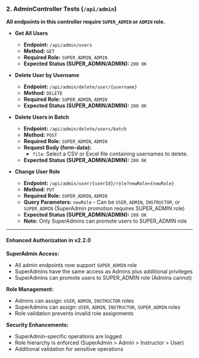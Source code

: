 ### 2. AdminController Tests (`/api/admin`)

**All endpoints in this controller require `SUPER_ADMIN` or `ADMIN` role.**

*   **Get All Users**
    *   **Endpoint:** `/api/admin/users`
    *   **Method:** `GET`
    *   **Required Role:** `SUPER_ADMIN`, `ADMIN`
    *   **Expected Status (SUPER_ADMIN/ADMIN):** `200 OK`

*   **Delete User by Username**
    *   **Endpoint:** `/api/admin/delete/user/{username}`
    *   **Method:** `DELETE`
    *   **Required Role:** `SUPER_ADMIN`, `ADMIN`
    *   **Expected Status (SUPER_ADMIN/ADMIN):** `200 OK`

*   **Delete Users in Batch**
    *   **Endpoint:** `/api/admin/delete/users/batch`
    *   **Method:** `POST`
    *   **Required Role:** `SUPER_ADMIN`, `ADMIN`
    *   **Request Body (form-data):**
        *   `file`: Select a CSV or Excel file containing usernames to delete.
    *   **Expected Status (SUPER_ADMIN/ADMIN):** `200 OK`

*   **Change User Role**
    *   **Endpoint:** `/api/admin/user/{userId}/role?newRole={newRole}`
    *   **Method:** `PUT`
    *   **Required Role:** `SUPER_ADMIN`, `ADMIN`
    *   **Query Parameters:** `newRole` - Can be `USER`, `ADMIN`, `INSTRUCTOR`, or `SUPER_ADMIN` (SuperAdmin promotion requires SUPER_ADMIN role)
    *   **Expected Status (SUPER_ADMIN/ADMIN):** `200 OK`
    *   **Note:** Only SuperAdmins can promote users to SUPER_ADMIN role

---

#### Enhanced Authorization in v2.2.0

**SuperAdmin Access:**
- All admin endpoints now support `SUPER_ADMIN` role
- SuperAdmins have the same access as Admins plus additional privileges
- SuperAdmins can promote users to SUPER_ADMIN role (Admins cannot)

**Role Management:**
- Admins can assign: `USER`, `ADMIN`, `INSTRUCTOR` roles
- SuperAdmins can assign: `USER`, `ADMIN`, `INSTRUCTOR`, `SUPER_ADMIN` roles
- Role validation prevents invalid role assignments

**Security Enhancements:**
- SuperAdmin-specific operations are logged
- Role hierarchy is enforced (SuperAdmin > Admin > Instructor > User)
- Additional validation for sensitive operations
